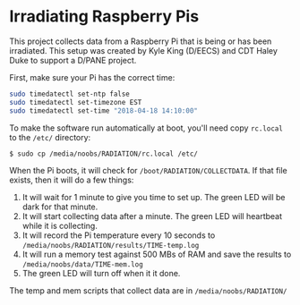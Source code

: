 # Irradiating Raspberry Pis

This project collects data from a Raspberry Pi that is being or has been irradiated. This setup was created by Kyle King (D/EECS) and CDT Haley Duke to support a D/PANE project.  

First, make sure your Pi has the correct time:

```bash
sudo timedatectl set-ntp false
sudo timedatectl set-timezone EST
sudo timedatectl set-time "2018-04-18 14:10:00"
```

To make the software run automatically at boot, you'll need copy `rc.local` to the `/etc/` directory:

```bash
$ sudo cp /media/noobs/RADIATION/rc.local /etc/
```

When the Pi boots, it will check for `/boot/RADIATION/COLLECTDATA`. If that file exists, then it will do a few things:

1. It will wait for 1 minute to give you time to set up. The green LED will be dark for that minute.
2. It will start collecting data after a minute. The green LED will heartbeat while it is collecting. 
3. It will record the Pi temperature every 10 seconds to `/media/noobs/RADIATION/results/TIME-temp.log`
4. It will run a memory test against 500 MBs of RAM and save the results to `/media/noobs/data/TIME-mem.log`
5. The green LED will turn off when it it done.

The temp and mem scripts that collect data are in `/media/noobs/RADIATION/`


